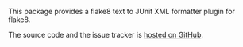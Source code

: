 This package provides a flake8 text to JUnit XML formatter plugin for flake8.

The source code and the issue tracker is [hosted on GitHub](https://github.com/karthiknadig/flake8reports/).
